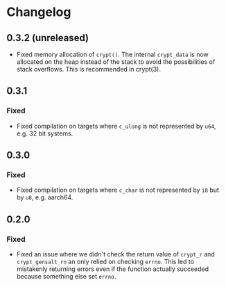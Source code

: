 # Changelog

## 0.3.2 (unreleased)

- Fixed memory allocation of `crypt()`. The internal `crypt_data` is now
  allocated on the heap instead of the stack to avoid the possibilities of
  stack overflows. This is recommended in crypt(3).

## 0.3.1

### Fixed

- Fixed compilation on targets where `c_ulong` is not represented by `u64`,
  e.g. 32 bit systems.

## 0.3.0

### Fixed

- Fixed compilation on targets where `c_char` is not represented by `i8` but by
  `u8`, e.g. aarch64.

## 0.2.0

### Fixed

- Fixed an issue where we didn't check the return value of `crypt_r` and
  `crypt_gensalt_rn` an only relied on checking `errno`. This led to mistakenly
  returning errors even if the function actually succeeded because something
  else set `errno`.

